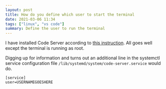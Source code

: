 ```yaml
---
layout: post
title: How do you define which user to start the terminal
date: 2021-03-06 11:34
tags: ["linux", "vs code"]
summary: Define the user to run the terminal
---
```


I have installed Code Server according to [this instruction](https://www.digitalocean.com/community/tutorials/how-to-set-up-the-code-server-cloud-ide-platform-on-ubuntu-20-04). All goes well except the terminal is running as root.

Digging up for information and turns out an additional line in the systemctl service configuration file `/lib/systemd/system/code-server.service` would do.

```
[service]
user=USERNAMEGOESHERE
```
